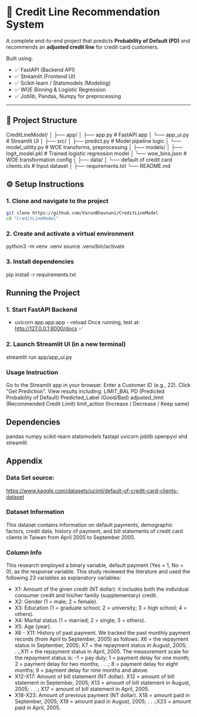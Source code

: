 # 🏦 Credit Line Recommendation System

A complete end-to-end project that predicts **Probability of Default (PD)** and recommends an **adjusted credit line** for credit card customers.

Built using:
- ✅ FastAPI (Backend API)
- ✅ Streamlit (Frontend UI)
- ✅ Scikit-learn / Statsmodels (Modeling)
- ✅ WOE Binning & Logistic Regression
- ✅ Joblib, Pandas, Numpy for preprocessing

---

## 📁 Project Structure
CreditLineModel/
│
├── app/
│ ├── app.py # FastAPI app
│ └── app_ui.py # Streamlit UI
│
├── src/
│ ├── predict.py # Model pipeline logic
│ └── model_utility.py # WOE transforms, preprocessing
│
├── models/
│ ├── logit_model.pkl # Trained logistic regression model
│ └── woe_bins.json # WOE transformation config
│
├── data/
│ └── default of credit card clients.xls # Input dataset
│
├── requirements.txt
└── README.md

## ⚙️ Setup Instructions

### 1. Clone and navigate to the project
```bash
git clone https://github.com/VarunBhavnani/CreditLineModel
cd "CreditLineModel"
```

### 2. Create and activate a virtual environment
python3 -m venv .venv
source .venv/bin/activate

### 3. Install dependencies
pip install -r requirements.txt

## Running the Project 

### 1. Start FastAPI Backend
- uvicorn app.app:app --reload 
Once running, test at:
http://127.0.0.1:8000/docs ✅

### 2. Launch Streamlit UI (in a new terminal)
streamlit run app/app_ui.py

### Usage Instruction
Go to the Streamlit app in your browser.
Enter a Customer ID (e.g., 22).
Click "Get Prediction".
View results including:
    LIMIT_BAL
    PD (Predicted Probability of Default)
    Predicted_Label (Good/Bad)
    adjusted_limit (Recommended Credit Limit)
    limit_action (Increase / Decrease / Keep same)


## Dependencies
pandas
numpy
scikit-learn
statsmodels
fastapi
uvicorn
joblib
openpyxl
xlrd
streamlit


## Appendix
### Data Set source: 
https://www.kaggle.com/datasets/uciml/default-of-credit-card-clients-dataset

### Dataset Information

This dataset contains information on default payments, demographic factors, credit data, history of payment, and bill statements of credit card clients in Taiwan from April 2005 to September 2005.

### Column Info

This research employed a binary variable, default payment (Yes = 1, No = 0), as the response variable. This study reviewed the literature and used the following 23 variables as explanatory variables:
- X1: Amount of the given credit (NT dollar): it includes both the individual consumer credit and his/her family (supplementary) credit.
- X2: Gender (1 = male; 2 = female).
- X3: Education (1 = graduate school; 2 = university; 3 = high school; 4 = others).
- X4: Marital status (1 = married; 2 = single; 3 = others).
- X5: Age (year).
- X6 - X11: History of past payment. We tracked the past monthly payment records (from April to September, 2005) as follows: X6 = the repayment status in September, 2005; X7 = the repayment status in August, 2005; . . .;X11 = the repayment status in April, 2005. The measurement scale for the repayment status is: -1 = pay duly; 1 = payment delay for one month; 2 = payment delay for two months; . . .; 8 = payment delay for eight months; 9 = payment delay for nine months and above.
- X12-X17: Amount of bill statement (NT dollar). X12 = amount of bill statement in September, 2005; X13 = amount of bill statement in August, 2005; . . .; X17 = amount of bill statement in April, 2005. 
- X18-X23: Amount of previous payment (NT dollar). X18 = amount paid in September, 2005; X19 = amount paid in August, 2005; . . .;X23 = amount paid in April, 2005.